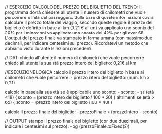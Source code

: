 // ESERCIZIO
CALCOLO DEL PREZZO DEL BIGLIETTO DEL TRENO:
Il programma dovrà chiedere all'utente il numero di chilometri che vuole percorrere e l'età del passeggero.
Sulla base di queste informazioni dovrà calcolare il prezzo totale del viaggio, secondo queste regole:
il prezzo del biglietto è definito in base ai km (0.21 € al km)
va applicato uno sconto del 20% per i minorenni
va applicato uno sconto del 40% per gli over 65.
L'output del prezzo finale va stampato in forma umana (con massimo due decimali, per indicare centesimi sul prezzo). Ricordatevi un metodo che abbiamo visto durante le lezioni precedenti.


// DATI
chiedo all'utente il numero di chilometri che vuole percorrerre 
chiedo all'utente la sua età 
prezzo intero del biglietto: 0,21€ al km


//ESECUZIONE LOGICA
calcolo il prezzo intero del biglietto in base ai chilometri che vuole percorrere:
    - prezzo intero del biglietto: (num. km x 0,21)

calcolo in base alla sua età se è applicabile uno sconto:
    - sconto;
    - se (età <18) {
        sconto = (prezzo intero del biglietto / 100 * 20)
    } altrimenti se (età > 65) {
        sconto = (prezzo intero del biglietto /100 * 40)
    }

calcolo il prezzo finale del biglietto:
    - prezzoFinale = (prezzoIntero - sconto)


// OUTPUT
stampo il prezzo finale del biglietto (con due duecimali, per indicare i centesimi sul prezzo):
    -log (prezzoFinale.toFixed(2))